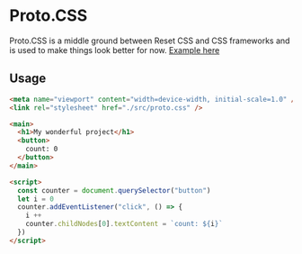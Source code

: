 # Proto.CSS

Proto.CSS is a middle ground between Reset CSS and CSS frameworks and is used to make things look better for now.
[Example here](//ikasoba.github.io/proto-css/example/index.html)

## Usage
```html
<meta name="viewport" content="width=device-width, initial-scale=1.0" />
<link rel="stylesheet" href="./src/proto.css" />

<main>
  <h1>My wonderful project</h1>
  <button>
    count: 0
  </button>
</main>

<script>
  const counter = document.querySelector("button")
  let i = 0
  counter.addEventListener("click", () => {
    i ++
    counter.childNodes[0].textContent = `count: ${i}`
  })
</script>
```
